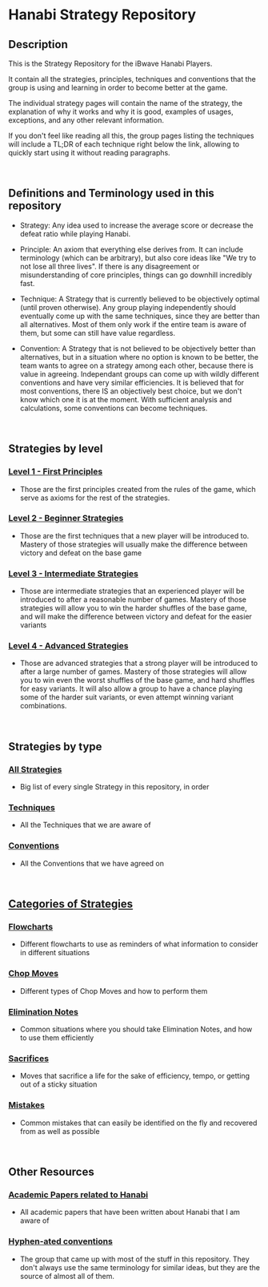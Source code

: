 # Hanabi Strategy Repository

## Description

This is the Strategy Repository for the iBwave Hanabi Players.

It contain all the strategies, principles, techniques and conventions that the group is using and learning in order to become better at the game.

The individual strategy pages will contain the name of the strategy, the explanation of why it works and why it is good, examples of usages, exceptions, and any other relevant information.

If you don't feel like reading all this, the group pages listing the techniques will include a TL;DR of each technique right below the link, allowing to quickly start using it without reading paragraphs.

<br />

## Definitions and Terminology used in this repository

* Strategy: Any idea used to increase the average score or decrease the defeat ratio while playing Hanabi.

* Principle: An axiom that everything else derives from. It can include terminology (which can be arbitrary), but also core ideas like "We try to not lose all three lives". If there is any disagreement or misunderstanding of core principles, things can go downhill incredibly fast.

* Technique: A Strategy that is currently believed to be objectively optimal (until proven otherwise). Any group playing independently should eventually come up with the same techniques, since they are better than all alternatives. Most of them only work if the entire team is aware of them, but some can still have value regardless.

* Convention: A Strategy that is not believed to be objectively better than alternatives, but in a situation where no option is known to be better, the team wants to agree on a strategy among each other, because there is value in agreeing. Independant groups can come up with wildly different conventions and have very similar efficiencies. It is believed that for most conventions, there IS an objectively best choice, but we don't know which one it is at the moment. With sufficient analysis and calculations, some conventions can become techniques.

<br />

##  Strategies by level

### [Level 1 - First Principles](https://github.com/agilbert1412/HanabiStrategy/blob/master/Strategy/Level%201%20-%20First%20Principles/Level%201%20-%20First%20Principles.md)
* Those are the first principles created from the rules of the game, which serve as axioms for the rest of the strategies.

### [Level 2 - Beginner Strategies](https://github.com/agilbert1412/HanabiStrategy/blob/master/Strategy/Level%202%20-%20Beginner/Level%202%20-%20Beginner.md)
* Those are the first techniques that a new player will be introduced to. Mastery of those strategies will usually make the difference between victory and defeat on the base game

### [Level 3 - Intermediate Strategies](https://github.com/agilbert1412/HanabiStrategy/blob/master/Strategy/Level%203%20-%20Intermediate/Level%203%20-%20Intermediate.md)
* Those are intermediate strategies that an experienced player will be introduced to after a reasonable number of games. Mastery of those strategies will allow you to win the harder shuffles of the base game, and will make the difference between victory and defeat for the easier variants

### [Level 4 - Advanced Strategies](https://github.com/agilbert1412/HanabiStrategy/blob/master/Strategy/Level%204%20-%20Advanced/Level%204%20-%20Advanced.md)
* Those are advanced strategies that a strong player will be introduced to after a large number of games. Mastery of those strategies will allow you to win even the worst shuffles of the base game, and hard shuffles for easy variants. It will also allow a group to have a chance playing some of the harder suit variants, or even attempt winning variant combinations.

<br />

## Strategies by type

### [All Strategies](https://github.com/agilbert1412/HanabiStrategy/blob/master/All%20Strategies.md)
* Big list of every single Strategy in this repository, in order

### [Techniques](https://github.com/agilbert1412/HanabiStrategy/blob/master/Techniques.md)
* All the Techniques that we are aware of

### [Conventions](https://github.com/agilbert1412/HanabiStrategy/blob/master/Conventions.md)
* All the Conventions that we have agreed on

<br />

## [Categories of Strategies](https://github.com/agilbert1412/HanabiStrategy/blob/master/Categories/Categories.md)

### [Flowcharts](https://github.com/agilbert1412/HanabiStrategy/blob/master/Categories/Flowcharts.md)
* Different flowcharts to use as reminders of what information to consider in different situations

### [Chop Moves](https://github.com/agilbert1412/HanabiStrategy/blob/master/Categories/Chop%20Moves.md)
* Different types of Chop Moves and how to perform them

### [Elimination Notes](https://github.com/agilbert1412/HanabiStrategy/blob/master/Categories/Elimination%20Notes.md)
* Common situations where you should take Elimination Notes, and how to use them efficiently

### [Sacrifices](https://github.com/agilbert1412/HanabiStrategy/blob/master/Categories/Sacrifices.md)
* Moves that sacrifice a life for the sake of efficiency, tempo, or getting out of a sticky situation

### [Mistakes](https://github.com/agilbert1412/HanabiStrategy/blob/master/Categories/Mistakes.md)
* Common mistakes that can easily be identified on the fly and recovered from as well as possible

<br />

## Other Resources

### [Academic Papers related to Hanabi](https://github.com/agilbert1412/HanabiStrategy/blob/master/Academic%20Papers/Academic%20Papers.md)
* All academic papers that have been written about Hanabi that I am aware of

### [Hyphen-ated conventions](https://github.com/Zamiell/hanabi-conventions)
* The group that came up with most of the stuff in this repository. They don't always use the same terminology for similar ideas, but they are the source of almost all of them.


